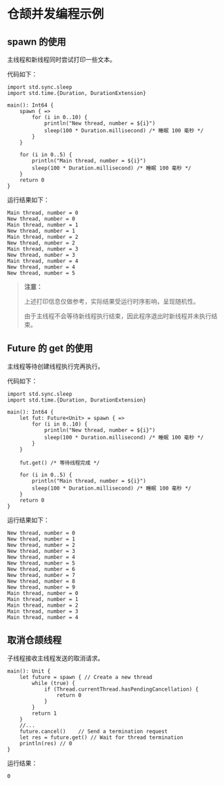 # 仓颉并发编程示例

## spawn 的使用

主线程和新线程同时尝试打印一些文本。

代码如下：

<!-- verify -->

```cangjie
import std.sync.sleep
import std.time.{Duration, DurationExtension}

main(): Int64 {
    spawn { =>
        for (i in 0..10) {
            println("New thread, number = ${i}")
            sleep(100 * Duration.millisecond) /* 睡眠 100 毫秒 */
        }
    }

    for (i in 0..5) {
        println("Main thread, number = ${i}")
        sleep(100 * Duration.millisecond) /* 睡眠 100 毫秒 */
    }
    return 0
}
```

运行结果如下：

```text
Main thread, number = 0
New thread, number = 0
Main thread, number = 1
New thread, number = 1
Main thread, number = 2
New thread, number = 2
Main thread, number = 3
New thread, number = 3
Main thread, number = 4
New thread, number = 4
New thread, number = 5
```

> **注意：**
>
> 上述打印信息仅做参考，实际结果受运行时序影响，呈现随机性。
>
> 由于主线程不会等待新线程执行结束，因此程序退出时新线程并未执行结束。

## Future 的 get 的使用

主线程等待创建线程执行完再执行。

代码如下：

<!-- verify -->

```cangjie
import std.sync.sleep
import std.time.{Duration, DurationExtension}

main(): Int64 {
    let fut: Future<Unit> = spawn { =>
        for (i in 0..10) {
            println("New thread, number = ${i}")
            sleep(100 * Duration.millisecond) /* 睡眠 100 毫秒 */
        }
    }

    fut.get() /* 等待线程完成 */

    for (i in 0..5) {
        println("Main thread, number = ${i}")
        sleep(100 * Duration.millisecond) /* 睡眠 100 毫秒 */
    }
    return 0
}
```

运行结果如下：

```text
New thread, number = 0
New thread, number = 1
New thread, number = 2
New thread, number = 3
New thread, number = 4
New thread, number = 5
New thread, number = 6
New thread, number = 7
New thread, number = 8
New thread, number = 9
Main thread, number = 0
Main thread, number = 1
Main thread, number = 2
Main thread, number = 3
Main thread, number = 4
```

## 取消仓颉线程

子线程接收主线程发送的取消请求。

<!-- verify -->

```cangjie
main(): Unit {
    let future = spawn { // Create a new thread
        while (true) {
            if (Thread.currentThread.hasPendingCancellation) {
                return 0
            }
        }
        return 1
    }
    //...
    future.cancel()    // Send a termination request
    let res = future.get() // Wait for thread termination
    println(res) // 0
}
```

运行结果：

```text
0
```
